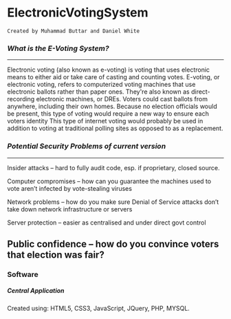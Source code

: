# ElectronicVotingSystem

`Created by Muhammad Buttar and Daniel White`

### *What is the E-Voting System?*
---
Electronic voting (also known as e-voting) is voting that uses electronic means to either aid or take care of casting and counting votes.
E-voting, or electronic voting, refers to computerized voting machines that use electronic ballots rather than paper ones. They're also known as direct-recording electronic machines, or DREs. 
Voters could cast ballots from anywhere, including their own homes.	
Because no election officials would be present, this type of voting would require a new way to ensure each voters identity
This type of internet voting would probably be used in addition to voting at traditional polling sites as opposed to as a replacement.

### *Potential Security Problems of current version*
---
Insider attacks – hard to fully audit code, esp. if proprietary, closed source.

Computer compromises – how can you guarantee the machines used to vote aren’t infected by vote-stealing viruses

Network problems – how do you make sure Denial of Service attacks don’t take down network infrastructure or servers

Server protection – easier as centralised and under direct govt control

Public confidence – how do you convince voters that election was fair?
---
### Software
##### Central Application
Created using: HTML5, CSS3, JavaScript, JQuery, PHP, MYSQL.
